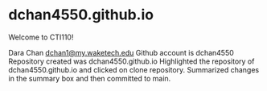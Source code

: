 # dchan4550.github.io
Welcome to CTI110!

Dara Chan dchan1@my.waketech.edu
Github account is dchan4550
Repository created was dchan4550.github.io
Highlighted the repository of dchan4550.github.io and clicked on clone repository. Summarized changes in the summary box and then committed to main. 
